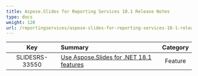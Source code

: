 ```yaml
---
title: Aspose.Slides for Reporting Services 18.1 Release Notes
type: docs
weight: 120
url: /reportingservices/aspose-slides-for-reporting-services-18-1-release-notes/
---
```


|**Key** |**Summary** |**Category** |
| :-: | :- | :-: |
|SLIDESRS-33550|[Use Aspose.Slides for .NET 18.1 features](https://docs.aspose.com/display/slidesnet/Aspose.Slides+for+.NET+18.1+Release+Notes)|Feature|

